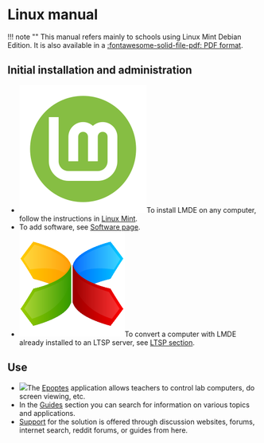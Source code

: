 # Linux manual

!!! note ""
    This manual refers mainly to schools using Linux Mint Debian Edition. It is also available in a
    [:fontawesome-solid-file-pdf: PDF format](linux-man.pdf).

## Initial installation and administration

- ![](assets/lmde.png#right-icon)To install LMDE on any computer, follow the instructions in [Linux Mint](lmde/index.md).
- To add software, see [Software page](lmde/software.md).
- ![](assets/ltsp.png#right-icon)To convert a computer with LMDE already installed to an LTSP server, see [LTSP section](ltsp/index.md).

## Use

- ![](images/epoptes.svg#right-icon)The [Epoptes](epoptes/index.md) application allows teachers to control lab computers, do screen viewing, etc.
- In the [Guides](guides/index.md) section you can search for information on various topics and applications.
- [Support](support/index.md) for the solution is offered through discussion websites, forums, internet search, reddit forums, or guides from here.